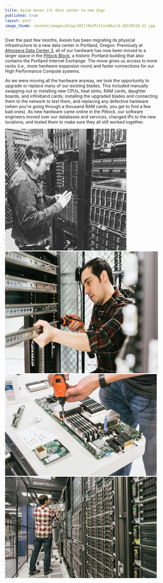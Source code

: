 ```yaml
---
title: Axiom moves its data center to new digs
published: true
layout: post
image_thumb: /assets/images/blog/2017/04/PittockBuild-20170218-21.jpg
---
```


Over the past few months, Axiom has been migrating its physical infrastructure to a new data center in Portland, Oregon. Previously at [Atmosera Data Center 3](http://www.datacentermap.com/usa/oregon/portland/infinity-internet.html), all of our hardware has now been moved to a larger space in the [Pittock Block](https://en.wikipedia.org/wiki/Pittock_Block), a historic Portland building that also contains the Portland Internet Exchange. The move gives us access to more racks (i.e., more hardware expansion room) and faster connections for our High Performance Compute systems.

As we were moving all the hardware anyway, we took the opportunity to upgrade or replace many of our existing blades. This included manually swapping out or installing new CPUs, heat sinks, RAM cards, daughter boards, and infiniband cards; installing the upgraded blades and connecting them to the network to test them, and replacing any defective hardware (when you're going through a thousand RAM cards, you get to find a few bad ones). As new hardware came online in the Pittock, our software engineers moved over our databases and services, changed IPs to the new locations, and tested them to make sure they all still worked together.

<img src="/assets/images/blog/2017/04/PittockBuild-20170218-21.jpg" class="img-responsive pull-left" style="height: 400px"/>

<img src="/assets/images/blog/2017/04/PittockBuild-20170218-05.jpg" class="img-responsive pull-left" style="height: 400px" />

<img src="/assets/images/blog/2017/04/PittockBuild-20170218-14.jpg" class="img-responsive pull-left" style="width: 500px" />

<img src="/assets/images/blog/2017/04/PittockBuild-20170219-16.jpg" class="img-responsive pull-left" style="width: 500px" />